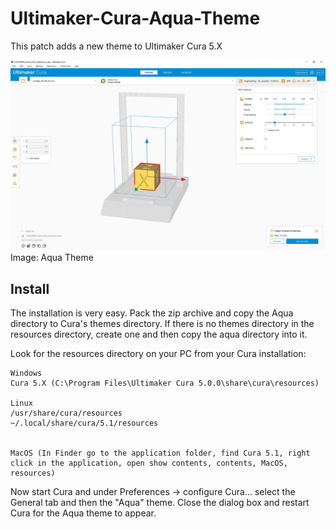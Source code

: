 # Ultimaker-Cura-Aqua-Theme
This patch adds a new theme to Ultimaker Cura 5.X

![image](https://github.com/x40-Community/Ultimaker-Cura-Aqua-Theme/blob/main/Cura_Aqua_Theme_50.jpg)
Image: Aqua Theme

## Install
The installation is very easy. Pack the zip archive and copy the Aqua directory to Cura's themes directory. If there is no themes directory in the resources directory, create one and then copy the aqua directory into it.

Look for the resources directory on your PC from your Cura installation:

    Windows
    Cura 5.X (C:\Program Files\Ultimaker Cura 5.0.0\share\cura\resources)

    Linux
    /usr/share/cura/resources
    ~/.local/share/cura/5.1/resources


    MacOS (In Finder go to the application folder, find Cura 5.1, right click in the application, open show contents, contents, MacOS, resources)

 

Now start Cura and under Preferences -> configure Cura... select the General tab and then the "Aqua" theme. Close the dialog box and restart Cura for the Aqua theme to appear.

